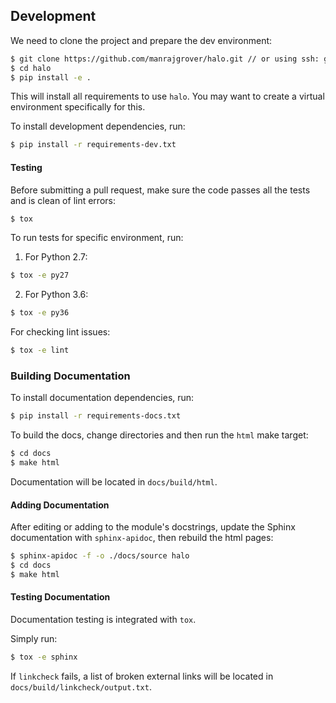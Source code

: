 ## Development

We need to clone the project and prepare the dev environment:

```bash
$ git clone https://github.com/manrajgrover/halo.git // or using ssh: git@github.com:manrajgrover/halo.git
$ cd halo
$ pip install -e .
```

This will install all requirements to use `halo`. You may want to create a virtual environment specifically for this.

To install development dependencies, run:

```bash
$ pip install -r requirements-dev.txt
```

#### Testing
Before submitting a pull request, make sure the code passes all the tests and is clean of lint errors:

```bash
$ tox
```

To run tests for specific environment, run:

1. For Python 2.7:

```bash
$ tox -e py27
```

2. For Python 3.6:

```bash
$ tox -e py36
```

For checking lint issues:

```bash
$ tox -e lint
```

### Building Documentation

To install documentation dependencies, run:

```bash
$ pip install -r requirements-docs.txt
```

To build the docs, change directories and then run the `html` make target:

```bash
$ cd docs
$ make html
```

Documentation will be located in `docs/build/html`.

#### Adding Documentation

After editing or adding to the module's docstrings, update the Sphinx documentation with `sphinx-apidoc`, 
then rebuild the html pages:

```bash
$ sphinx-apidoc -f -o ./docs/source halo
$ cd docs
$ make html
``` 

#### Testing Documentation

Documentation testing is integrated with `tox`.

Simply run:

```bash
$ tox -e sphinx
```

If `linkcheck` fails, a list of broken external links will be located in `docs/build/linkcheck/output.txt`.
